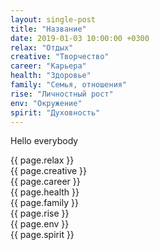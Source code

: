 ```yaml
---
layout: single-post
title: "Название"
date: 2019-01-03 10:00:00 +0300
relax: "Отдых"
creative: "Творчество"
career: "Карьера"
health: "Здоровье"
family: "Семья, отношения"
rise: "Личностный рост"
env: "Окружение"
spirit: "Духовность"
---
```

Hello everybody

<div id="relax">{{ page.relax }}</div>
<div id="creative">{{ page.creative }}</div>
<div id="career">{{ page.career }}</div>
<div id="health">{{ page.health }}</div>
<div id="family">{{ page.family }}</div>
<div id="rise">{{ page.rise }}</div>
<div id="env">{{ page.env }}</div>
<div id="spirit">{{ page.spirit }}</div>
